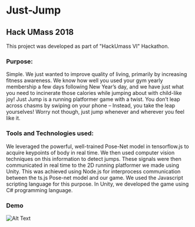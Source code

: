 # Just-Jump

## Hack UMass 2018
This project was developed as part of "HackUmass VI" Hackathon.

### Purpose:
Simple. We just wanted to improve quality of living, primarily by increasing fitness awareness. We know how well you used your gym yearly membership a few days following New Year’s day, and we have just what you need to incinerate those calories while jumping about with child-like joy! Just Jump is a running platformer game with a twist. You don’t leap across chasms by swiping on your phone – Instead, you take the leap yourselves! Worry not though, just jump whenever and wherever you feel like it.

### Tools and Technologies used:
We leveraged the powerful, well-trained Pose-Net model in tensorflow.js to acquire keypoints of body in real time. We then used computer vision techniques on this information to detect jumps. These signals were then communicated in real time to the 2D running platformer we made using Unity. This was achieved using Node.js for interprocess communication between the ts.js Pose-net model and our game. We used the Javascript scripting language for this purpose. In Unity, we developed the game using C# programming language.

### Demo
![Alt Text](https://github.com/Shishir-rmv/just-jump/blob/master/Final2.gif)

